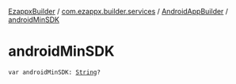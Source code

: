 [EzappxBuilder](../../index.md) / [com.ezappx.builder.services](../index.md) / [AndroidAppBuilder](index.md) / [androidMinSDK](./android-min-s-d-k.md)

# androidMinSDK

`var androidMinSDK: `[`String`](https://kotlinlang.org/api/latest/jvm/stdlib/kotlin/-string/index.html)`?`
